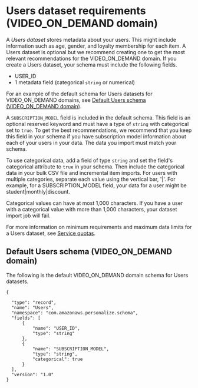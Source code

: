 # Users dataset requirements \(VIDEO\_ON\_DEMAND domain\)<a name="VIDEO-ON-DEMAND-users-dataset"></a>

 A *Users dataset* stores metadata about your users\. This might include information such as age, gender, and loyalty membership for each item\. A Users dataset is optional but we recommend creating one to get the most relevant recommendations for the VIDEO\_ON\_DEMAND domain\. If you create a Users dataset, your schema must include the following fields\. 
+ USER\_ID
+ 1 metadata field \(categorical `string` or numerical\)

For an example of the default schema for Users datasets for VIDEO\_ON\_DEMAND domains, see [Default Users schema \(VIDEO\_ON\_DEMAND domain\)](#VIDEO-ON-DEMAND-users-dataset-schema)\.

A `SUBSCRIPTION_MODEL` field is included in the default schema\. This field is an optional reserved keyword and must have a type of `string` with categorical set to `true`\. To get the best recommendations, we recommend that you keep this field in your schema if you have subscription model information about each of your users in your data\. The data you import must match your schema\. 

 To use categorical data, add a field of type `string` and set the field's categorical attribute to `true` in your schema\. Then include the categorical data in your bulk CSV file and incremental item imports\. For users with multiple categories, separate each value using the vertical bar, '\|'\. For example, for a SUBSCRIPTION\_MODEL field, your data for a user might be student\|monthly\|discount\. 

Categorical values can have at most 1,000 characters\. If you have a user with a categorical value with more than 1,000 characters, your dataset import job will fail\. 

 For more information on minimum requirements and maximum data limits for a Users dataset, see [Service quotas](limits.md#limits-table)\. 

## Default Users schema \(VIDEO\_ON\_DEMAND domain\)<a name="VIDEO-ON-DEMAND-users-dataset-schema"></a>

 The following is the default VIDEO\_ON\_DEMAND domain schema for Users datasets\. 

```
{

  "type": "record",
  "name": "Users",
  "namespace": "com.amazonaws.personalize.schema",
  "fields": [
      {
          "name": "USER_ID",
          "type": "string"
      },
      {
          "name": "SUBSCRIPTION_MODEL",
          "type": "string",
          "categorical": true
      }
  ],
  "version": "1.0"
}
```